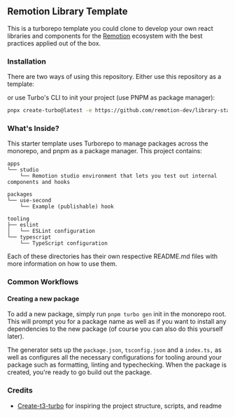 ## Remotion Library Template

This is a turborepo template you could clone to develop your own react libraries and components for the [Remotion](https:/remotion.dev/) ecosystem with the best practices applied out of the box.

### Installation

There are two ways of using this repository. Either use this repository as a template:

 <!-- TODO: Add image -->

or use Turbo's CLI to init your project (use PNPM as package manager):

```sh
pnpx create-turbo@latest -e https://github.com/remotion-dev/library-starter
```

### What's Inside?

This starter template uses Turborepo to manage packages across the monorepo, and pnpm as a package manager. This project contains:

```
apps
└── studio
    └── Remotion studio environment that lets you test out internal components and hooks

packages
└── use-second
    └── Example (publishable) hook

tooling
├── eslint
│   └── ESLint configuration
└── typescript
    └── TypeScript configuration
```

Each of these directories has their own respective README.md files with more information on how to use them.

### Common Workflows

#### Creating a new package

To add a new package, simply run `pnpm turbo gen` init in the monorepo root. This will prompt you for a package name as well as if you want to install any dependencies to the new package (of course you can also do this yourself later).

The generator sets up the `package.json`, `tsconfig.json` and a `index.ts,` as well as configures all the necessary configurations for tooling around your package such as formatting, linting and typechecking. When the package is created, you're ready to go build out the package.

### Credits

- [Create-t3-turbo](https://github.com/t3-oss/create-t3-turbo/) for inspiring the project structure, scripts, and readme
